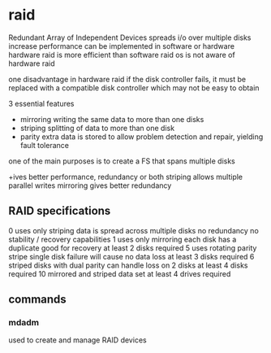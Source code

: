 # raid

Redundant Array of Independent Devices
spreads i/o over multiple disks
increase performance
can be implemented in software or hardware
hardware raid is more efficient than software raid
os is not aware of hardware raid

one disadvantage in hardware raid
if the disk controller fails, it must be replaced with a compatible disk controller which may not be easy to obtain

3 essential features

* mirroring     writing the same data to more than one disks
* striping      splitting of data to more than one disk
* parity        extra data is stored to allow problem detection and repair, yielding fault tolerance

one of the main purposes is to create a FS that spans multiple disks

+ives
better performance, redundancy or both
    striping allows multiple parallel writes
    mirroring gives better redundancy

## RAID specifications

0       uses only striping
        data is spread across multiple disks
        no redundancy
        no stability / recovery capabilities
1       uses only mirroring
        each disk has a duplicate
        good for recovery
        at least 2 disks required
5       uses rotating parity stripe
        single disk failure will cause no data loss
        at least 3 disks required
6       striped disks with dual parity
        can handle loss on 2 disks
        at least 4 disks required
10      mirrored and striped data set
        at least 4 drives required

## commands

### mdadm

used to create and manage RAID devices